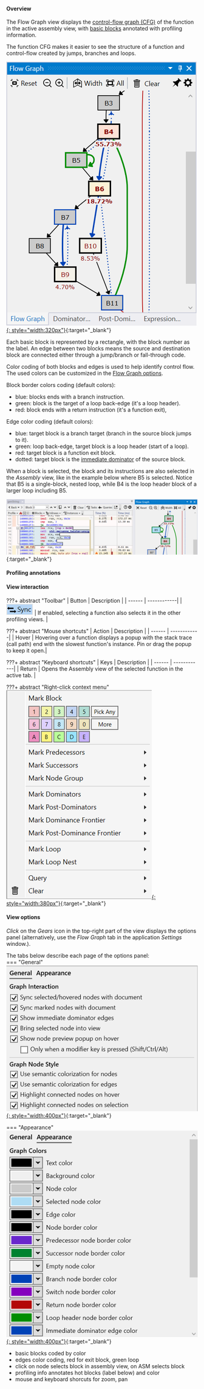 #### Overview

The Flow Graph view displays the [control-flow graph (CFG)](https://en.wikipedia.org/wiki/Control-flow_graph) of the function in the active assembly view, with [basic blocks](https://en.wikipedia.org/wiki/Basic_block) annotated with profiling information.  


The function CFG makes it easier to see the structure of a function and control-flow created by jumps, branches and loops.  

[![Profiling UI screenshot](img/flow-graph-view_501x693.png){: style="width:320px"}](img/flow-graph-view_501x693.png){:target="_blank"}

Each basic block is represented by a rectangle, with the block number as the label. An edge between two blocks means the source and destination block are connected either through a jump/branch or fall-through code.  

Color coding of both blocks and edges is used to help identify control flow. The used colors can be customized in the [Flow Graph options](#view-options).

Block border colors coding (default colors):  

- blue: blocks ends with a branch instruction.
- green: block is the target of a loop back-edge (it's a loop header).
- red: block ends with a return instruction (it's a function exit),

Edge color coding (default colors):  

- blue: target block is a branch target (branch in the source block jumps to it).
- green: loop back-edge, target block is a loop header (start of a  loop).
- red: target block is a function exit block.
- dotted: target block is the [immediate dominator](https://en.wikipedia.org/wiki/Dominator_(graph_theory)) of the source block.

When a block is selected, the block and its instructions are also selected in the *Assembly* view, like in the example below where B5 is selected. Notice that B5 is a single-block, nested loop, while B4 is the loop header block of a larger loop including B5.  

[![Profiling UI screenshot](img/flow-graph-select_1277x370.png)](img/flow-graph-select_1277x370.png){:target="_blank"} 


#### Profiling annotations

#### View interaction

???+ abstract "Toolbar"
    | Button | Description |
    | ------ | ------------|
    | ![](img/flame-graph-toolbar-sync.png) | If enabled, selecting a function also selects it in the other profiling views. |

???+ abstract "Mouse shortcuts"
    | Action | Description |
    | ------ | ------------|
    | Hover | Hovering over a function displays a popup with the stack trace (call path) end with the slowest function's instance. Pin or drag the popup to keep it open.|

???+ abstract "Keyboard shortcuts"
    | Keys | Description |
    | ------ | ------------|
    | Return | Opens the Assembly view of the selected function in the active tab. |

???+ abstract "Right-click context menu"
    [![Profiling UI screenshot](img/flow-graph-context-menu_383x548.png){: style="width:380px"}](img/flow-graph-context-menu_383x548.png){:target="_blank"}  

#### View options

*Click* on the *Gears* icon in the top-right part of the view displays the options panel (alternatively, use the *Flow Graph* tab in the application *Settings* window.).  

The tabs below describe each page of the options panel:  
=== "General"
    [![Profiling UI screenshot](img/flow-graph-options-general_558x423.png){: style="width:400px"}](img/flow-graph-options-general_558x423.png){:target="_blank"}  

=== "Appearance"
    [![Profiling UI screenshot](img/flow-graph-options-appearance_527x594.png){: style="width:400px"}](img/flow-graph-options-appearance_527x594.png){:target="_blank"}

- basic blocks coded by color
- edges color coding, red for exit block, green loop
- click on node selects block in assembly view, on ASM selects block
- profiling info annotates hot blocks (label below) and color
- mouse and keyboard shorcuts for zoom, pan